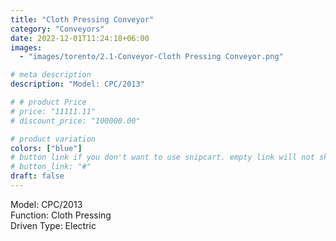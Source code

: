 ```yaml
---
title: "Cloth Pressing Conveyor"
category: "Conveyors"
date: 2022-12-01T11:24:18+06:00
images:
  - "images/torento/2.1-Conveyor-Cloth Pressing Conveyor.png"

# meta description
description: "Model: CPC/2013"

# # product Price
# price: "11111.11"
# discount_price: "100000.00"

# product variation
colors: ["blue"]
# button link if you don't want to use snipcart. empty link will not show button
# button_link: "#"
draft: false
---
```


Model: CPC/2013 <br>
Function: Cloth Pressing <br>
Driven Type: Electric <br>